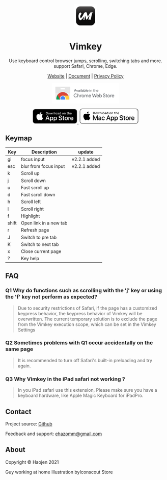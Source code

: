
<p align="center">
  <img src="https://github.com/Haojen/vimkey/blob/main/src/assets/logo.png" width="74px">
</p>
<h1 align="center"> 
  <strong>Vimkey</strong>
</h1> 
<p align="center">
  Use keyboard control browser jumps, scrolling, switching tabs and more. support Safari, Chrome, Edge.
</p>
<p align="center">
  <a href="https://haojen.github.io/vimkey">Website</a> | <a href="https://haojen.github.io/vimkey/#/support">Document</a> | <a href="https://haojen.github.io/vimkey/#/privacy">Privacy Policy</a>
</p>

<p align="center">
<a href="https://chrome.google.com/webstore/detail/vimkey/eeeandejdamjifbgmmmmonggidbccnnj">
    <img src="src/assets/chrome-webstore.svg" width="210">
</a>
</p>

<p align="center">
<a href="itms-apps://itunes.apple.com/app/id1585682577">
    <img src="src/assets/Download_on_the_App_Store_Badge_US-UK_RGB_blk_092917.svg" width="140">
</a>
<a href="itms-apps://itunes.apple.com/app/id1585682577" class="ml-6">
    <img src="src/assets/Download_on_the_Mac_App_Store_Badge_US-UK_RGB_wht_092917.svg" width="184" style="margin-left: 4px;">
</a>
</p>

## Keymap

| Key   | Description             | update       |
|-------|-------------------------|--------------|
| gi    | focus input             | v2.2.1 added |
| esc   | blur from focus input   | v2.2.1 added |
| k     | Scroll up               |
| j     | Scroll down             |
| u     | Fast scroll up          |
| d     | Fast scroll down        |
| h     | Scroll left             |
| l     | Scroll right            |
| f     | Highlight               |
| shift | Open link in a new tab  |
| r     | Refresh page            |
| J     | Switch to pre tab       |
| K     | Switch to next tab      |
| x     | Close current page      |
| ?     | Key help                |

## FAQ
### Q1 Why do functions such as scrolling with the 'j' key or using the 'f' key not perform as expected?
> Due to security restrictions of Safari, if the page has a customized keypress behavior, the keypress behavior of Vimkey will be overwritten.
> The current temporary solution is to exclude the page from the Vimkey execution scope, which can be set in the Vimkey Settings

### Q2 Sometimes problems with Q1 occur accidentally on the same page
> It is recommended to turn off Safari's built-in preloading and try again.


### Q3 Why Vimkey in the iPad safari not working ?
> In you iPad safari use this extension, 
> Please make sure you have a keyboard hardware, like Apple Magic Keyboard for iPadPro.


## Contact
Project source: [Github](https://github.com/haojen/vimkey)

Feedback and support: <a href="mailto:ehazomm@gmail.com">ehazomm@gmail.com</a>

## About
Copyright © Haojen 2021

Guy working at home Illustration byIconscout Store
